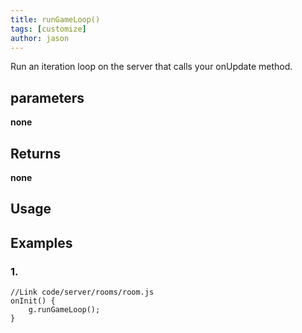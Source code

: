 ```yaml
---
title: runGameLoop()
tags: [customize]
author: jason
---
```

Run an iteration loop on the server that calls your onUpdate method.
## parameters
**none**
## Returns
**none**
## Usage
## Examples
### 1.
```
//Link code/server/rooms/room.js
onInit() {
	g.runGameLoop();
}
```